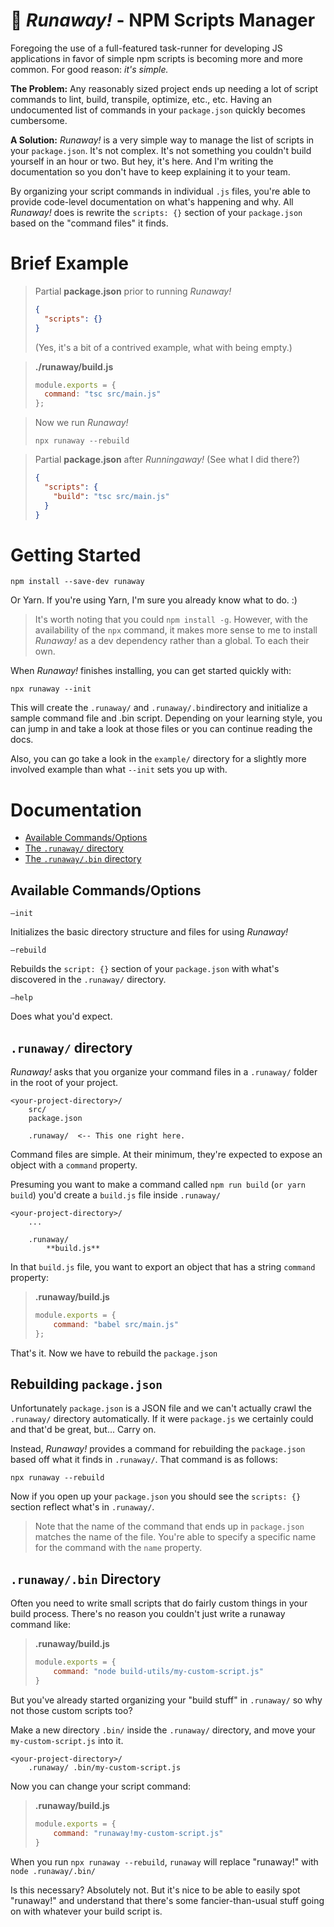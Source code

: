 # :ghost: *Runaway!* - NPM Scripts Manager

Foregoing the use of a full-featured task-runner for developing JS applications in favor of simple npm scripts is becoming more and more common.  For good reason: *it's simple.*  

**The Problem:** Any reasonably sized project ends up needing a lot of script commands to lint, build, transpile, optimize, etc., etc.  Having an undocumented list of commands in your `package.json` quickly becomes cumbersome.  

**A Solution:** *Runaway!* is a very simple way to manage the list of scripts in your `package.json`.  It's not complex.  It's not something you couldn't build yourself in an hour or two.  But hey, it's here.  And I'm writing the documentation so you don't have to keep explaining it to your team.

By organizing your script commands in individual `.js` files, you're able to provide code-level documentation on what's happening and why.  All *Runaway!* does is rewrite the `scripts: {}` section of your `package.json` based on the "command files" it finds.



# Brief Example

> Partial **package.json** prior to running *Runaway!*
> ```json
> {
>   "scripts": {}
> }
> ```
> (Yes, it's a bit of a contrived example, what with being empty.)

> **./runaway/build.js**
> ```javascript
> module.exports = {
>   command: "tsc src/main.js"
> };
> ```

> Now we run *Runaway!*
> ```
> npx runaway --rebuild
> ```

> Partial **package.json** after *Runningaway!* (See what I did there?)
> ```json
> {
>   "scripts": {
>     "build": "tsc src/main.js"
>   }
> }
> ```


# Getting Started

```  
npm install --save-dev runaway  
```

Or Yarn.  If you're using Yarn, I'm sure you already know what to do. :)

> It's worth noting that you could `npm install -g`.  However, with the availability of the `npx` command, it makes more sense to me to install *Runaway!* as a dev dependency rather than a global.  To each their own.



When *Runaway!* finishes installing, you can get started quickly with:

```
npx runaway --init
```

This will create the `.runaway/` and `.runaway/.bin`directory and initialize a sample command file and .bin script.  Depending on your learning style, you can jump in and take a look at those files or you can continue reading the docs.

Also, you can go take a look in the `example/` directory for a slightly more involved example than what `--init` sets you up with.


# Documentation

- [Available Commands/Options](#available-commandsoptions)
- [The `.runaway/` directory](#runaway-directory)
- [The `.runaway/.bin` directory](#runaway-bin-directory)



## Available Commands/Options

`—init`

Initializes the basic directory structure and files for using *Runaway!*



`—rebuild`

Rebuilds the `script: {}` section of your `package.json` with what's discovered in the `.runaway/` directory.



`—help`

Does what you'd expect.



## `.runaway/` directory

*Runaway!* asks that you organize your command files in a `.runaway/` folder in the root of your project.

```
<your-project-directory>/
    src/
    package.json
    
    .runaway/  <-- This one right here.  
```

Command files are simple.  At their minimum, they're expected to expose an object with a `command` property.

Presuming you want to make a command called `npm run build` (`or yarn build`) you'd create a `build.js` file inside `.runaway/`  

```  
<your-project-directory>/
    ...

    .runaway/
        **build.js**
```

In that `build.js` file, you want to export an object that has a string `command` property:  

> **.runaway/build.js**
> ```javascript  
> module.exports = {
>     command: "babel src/main.js"  
> };  
> ```

That's it.  Now we have to rebuild the `package.json`

## Rebuilding `package.json`  

Unfortunately `package.json` is a JSON file and we can't actually crawl the `.runaway/` directory automatically.  If it were `package.js` we certainly could and that'd be great, but... Carry on.  

Instead, *Runaway!* provides a command for rebuilding the `package.json` based off what it finds in `.runaway/`.  That command is as follows:  

```
npx runaway --rebuild
```

Now if you open up your `package.json` you should see the `scripts: {}` section reflect what's in `.runaway/`.  

> Note that the name of the command that ends up in `package.json` matches the name of the file.  You're able to specify a specific name for the command with the `name` property.  



## `.runaway/.bin` Directory

Often you need to write small scripts that do fairly custom things in your build process.  There's no reason you couldn't just write a runaway command like:  

> **.runaway/build.js**
> ```javascript  
> module.exports = {
>     command: "node build-utils/my-custom-script.js"  
> }  
> ```

But you've already started organizing your "build stuff" in `.runaway/` so why not those custom scripts too?  

Make a new directory `.bin/` inside the `.runaway/` directory, and move your `my-custom-script.js` into it.  

```
<your-project-directory>/
    .runaway/ .bin/my-custom-script.js
```

Now you can change your script command:  

> **.runaway/build.js**
> ```javascript
> module.exports = {
>     command: "runaway!my-custom-script.js"  
> }  
> ```

When you run `npx runaway --rebuild`, `runaway` will replace "runaway!" with `node .runaway/.bin/`  

Is this necessary?  Absolutely not.  But it's nice to be able to easily spot "runaway!" and understand that there's some fancier-than-usual stuff going on with whatever your build script is.
